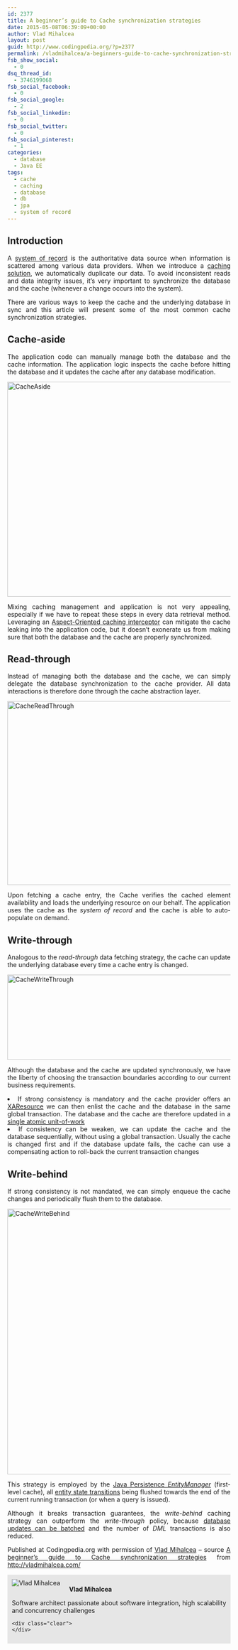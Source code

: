 ```yaml
---
id: 2377
title: A beginner’s guide to Cache synchronization strategies
date: 2015-05-08T06:39:09+00:00
author: Vlad Mihalcea
layout: post
guid: http://www.codingpedia.org/?p=2377
permalink: /vladmihalcea/a-beginners-guide-to-cache-synchronization-strategies/
fsb_show_social:
  - 0
dsq_thread_id:
  - 3746199068
fsb_social_facebook:
  - 0
fsb_social_google:
  - 2
fsb_social_linkedin:
  - 0
fsb_social_twitter:
  - 0
fsb_social_pinterest:
  - 1
categories:
  - database
  - Java EE
tags:
  - cache
  - caching
  - database
  - db
  - jpa
  - system of record
---
```

## Introduction

<p style="text-align: justify;">
  A <a href="http://en.wikipedia.org/wiki/System_of_record">system of record</a> is the authoritative data source when information is scattered among various data providers. When we introduce a <a href="http://vladmihalcea.com/2015/04/16/things-to-consider-before-jumping-to-enterprise-caching/">caching solution</a>, we automatically duplicate our data. To avoid inconsistent reads and data integrity issues, it’s very important to synchronize the database and the cache (whenever a change occurs into the system).
</p>

<p style="text-align: justify;">
  There are various ways to keep the cache and the underlying database in sync and this article will present some of the most common cache synchronization strategies.<!--more-->
</p>

## Cache-aside

<p style="text-align: justify;">
  The application code can manually manage both the database and the cache information. The application logic inspects the cache before hitting the database and it updates the cache after any database modification.
</p>

[<img class="alignnone size-large wp-image-4399" src="https://vladmihalcea.files.wordpress.com/2015/04/cacheaside.png?w=788&h=484" alt="CacheAside" width="788" height="484" />](https://vladmihalcea.files.wordpress.com/2015/04/cacheaside.png)

<p style="text-align: justify;">
  Mixing caching management and application is not very appealing, especially if we have to repeat these steps in every data retrieval method. Leveraging an <a href="http://vladmihalcea.com/2014/12/01/spring-request-level-memoization/">Aspect-Oriented caching interceptor</a> can mitigate the cache leaking into the application code, but it doesn’t exonerate us from making sure that both the database and the cache are properly synchronized.
</p>

## Read-through

<p style="text-align: justify;">
  Instead of managing both the database and the cache, we can simply delegate the database synchronization to the cache provider. All data interactions is therefore done through the cache abstraction layer.
</p>

[<img class="alignnone size-large wp-image-4401" src="https://vladmihalcea.files.wordpress.com/2015/04/cachereadthrough.png?w=788&h=414" alt="CacheReadThrough" width="788" height="414" />](https://vladmihalcea.files.wordpress.com/2015/04/cachereadthrough.png)

<p style="text-align: justify;">
  Upon fetching a cache entry, the Cache verifies the cached element availability and loads the underlying resource on our behalf. The application uses the cache as the <em>system of record</em> and the cache is able to auto-populate on demand.
</p>

## Write-through

<p style="text-align: justify;">
  Analogous to the <em>read-through</em> data fetching strategy, the cache can update the underlying database every time a cache entry is changed.
</p>

[<img class="alignnone size-large wp-image-4403" src="https://vladmihalcea.files.wordpress.com/2015/04/cachewritethrough.png?w=788&h=192" alt="CacheWriteThrough" width="788" height="192" />](https://vladmihalcea.files.wordpress.com/2015/04/cachewritethrough.png)

<p style="text-align: justify;">
  Although the database and the cache are updated synchronously, we have the liberty of choosing the transaction boundaries according to our current business requirements.
</p>

<li style="text-align: justify;">
  If strong consistency is mandatory and the cache provider offers an <a href="http://docs.oracle.com/javaee/7/api/javax/transaction/xa/XAResource.html">XAResource</a> we can then enlist the cache and the database in the same global transaction. The database and the cache are therefore updated in a <a href="http://vladmihalcea.com/2014/01/05/a-beginners-guide-to-acid-and-database-transactions/">single atomic unit-of-work</a>
</li>
<li style="text-align: justify;">
  If consistency can be weaken, we can update the cache and the database sequentially, without using a global transaction. Usually the cache is changed first and if the database update fails, the cache can use a compensating action to roll-back the current transaction changes
</li>

## Write-behind

<p style="text-align: justify;">
  If strong consistency is not mandated, we can simply enqueue the cache changes and periodically flush them to the database.
</p>

[<img class="alignnone size-large wp-image-4405" src="https://vladmihalcea.files.wordpress.com/2015/04/cachewritebehind.png?w=788&h=598" alt="CacheWriteBehind" width="788" height="598" />](https://vladmihalcea.files.wordpress.com/2015/04/cachewritebehind.png)

<p style="text-align: justify;">
  This strategy is employed by the <a href="http://vladmihalcea.com/2014/08/07/a-beginners-guide-to-jpahibernate-flush-strategies/">Java Persistence </a><a href="http://docs.oracle.com/javaee/7/api/javax/persistence/EntityManager.html"><em>EntityManager</em></a> (first-level cache), all <a href="http://vladmihalcea.com/2014/07/30/a-beginners-guide-to-jpahibernate-entity-state-transitions/">entity state transitions</a> being flushed towards the end of the current running transaction (or when a query is issued).
</p>

<p style="text-align: justify;">
  Although it breaks transaction guarantees, the <em>write-behind</em> caching strategy can outperform the <em>write-through</em> policy, because <a href="http://vladmihalcea.com/2015/03/18/how-to-batch-insert-and-update-statements-with-hibernate/">database updates can be batched</a> and the number of <em>DML</em> transactions is also reduced.
</p>

<p class="note_normal" style="text-align: justify;">
  Published at Codingpedia.org with permission of <a title="A beginner’s guide to Cache synchronization strategies" href="A%20beginner’s guide to Cache synchronization strategies" target="_blank">Vlad Mihalcea</a> – source <a title="http://vladmihalcea.com/2015/04/20/a-beginners-guide-to-cache-synchronization-strategies/" href="http://vladmihalcea.com/2015/04/20/a-beginners-guide-to-cache-synchronization-strategies/" target="_blank">A beginner’s guide to Cache synchronization strategies</a> from <a title="http://vladmihalcea.com/" href="http://vladmihalcea.com/" target="_blank">http://vladmihalcea.com/</a>
</p>

<div id="about_author" style="background-color: #e6e6e6; padding: 10px;">
  <img id="author_portrait" style="float: left; margin-right: 20px;" src="https://lh5.googleusercontent.com/-TE09duPdvbA/U1pkmDy2uSI/AAAAAAAACUM/0AVivijfro4/w896-h897-no/VladMihalcea.jpg" alt="Vlad Mihalcea" /> 
  
  <p id="about_author_header">
    <strong>Vlad Mihalcea</strong>
  </p>
  
  <div id="author_details" style="text-align: justify;">
    Software architect passionate about software integration, high scalability and concurrency challenges
  </div>
  
  <div id="follow_social" style="clear: both;">
    <div id="social_logos">
      <a class="icon-earth" href="http://vladmihalcea.com/" target="_blank"> </a> <a class="icon-googleplus" href="https://plus.google.com/102351970868518518557/posts" target="_blank"> </a> <a class="icon-twitter" href="https://twitter.com/vlad_mihalcea" target="_blank"> </a> <a class="icon-github" href="https://github.com/vladmihalcea" target="_blank"> </a> <a class="icon-linkedin" href="https://www.linkedin.com/pub/vlad-mihalcea/20/a59/580" target="_blank"> </a>
    </div>
    
    <div class="clear">
    </div>
  </div>
</div>
